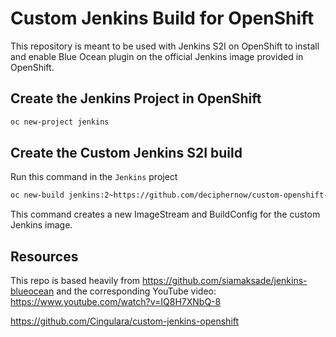 # Custom Jenkins Build for OpenShift

This repository is meant to be used with Jenkins S2I on OpenShift to install and enable Blue Ocean plugin on the official Jenkins image provided in OpenShift.

## Create the Jenkins Project in OpenShift

```bash
oc new-project jenkins
```

## Create the Custom Jenkins S2I build

Run this command in the `Jenkins` project

```bash
oc new-build jenkins:2~https://github.com/deciphernow/custom-openshift-jenkins.git --name=custom-jenkins
```

This command creates a new ImageStream and BuildConfig for the custom Jenkins image.



## Resources

This repo is based heavily from https://github.com/siamaksade/jenkins-blueocean and the corresponding YouTube video: https://www.youtube.com/watch?v=IQ8H7XNbQ-8

https://github.com/Cingulara/custom-jenkins-openshift
